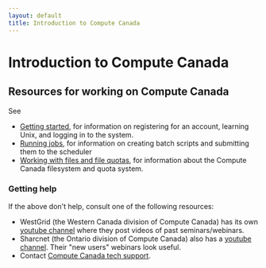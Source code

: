 ```yaml
---
layout: default
title: Introduction to Compute Canada
---
```

# Introduction to Compute Canada

## Resources for working on Compute Canada

See
* [Getting started](computecan_gettingstarted.md), for information on registering for an account, learning Unix, and logging in to the system.
* [Running jobs](computecan_runningjobs.md), for information on creating batch scripts and submitting them to the scheduler
* [Working with files and file quotas](computecan_filesquotas.md), for information about the Compute Canada filesystem and quota system.

### Getting help

If the above don't help, consult one of the following resources:
* WestGrid (the Western Canada division of Compute Canada) has its own [youtube channel](https://www.youtube.com/user/WGSeminarSeries) where they post videos of past seminars/webinars.
* Sharcnet (the Ontario division of Compute Canada) also has a [youtube channel](https://www.youtube.com/channel/UCCRmb5_GMWT2hSlALHlwIMg). Their "new users" webinars look useful.
* Contact [Compute Canada tech support](https://docs.computecanada.ca/wiki/Technical_support).

